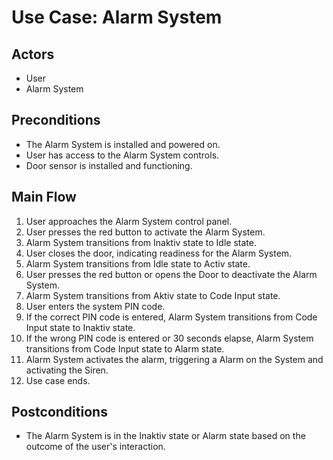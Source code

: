 # Use Case: Alarm System 

## Actors
- User
- Alarm System

## Preconditions
- The Alarm System is installed and powered on.
- User has access to the Alarm System controls.
- Door sensor is installed and functioning.

## Main Flow
1. User approaches the Alarm System control panel.
2. User presses the red button to activate the Alarm System.
3. Alarm System transitions from Inaktiv state to Idle state.
4. User closes the door, indicating readiness for the Alarm System.
5. Alarm System transitions from Idle state to Activ state.
6. User presses the red button or opens the Door to deactivate the Alarm System.
7. Alarm System transitions from Aktiv state to Code Input state.
8. User enters the system PIN code.
9. If the correct PIN code is entered, Alarm System transitions from Code Input state to Inaktiv state.
10. If the wrong PIN code is entered or 30 seconds elapse, Alarm System transitions from Code Input state to Alarm state.
11. Alarm System activates the alarm, triggering a Alarm on the System and activating the Siren.
12. Use case ends.

## Postconditions
- The Alarm System is in the Inaktiv state or Alarm state based on the outcome of the user's interaction.